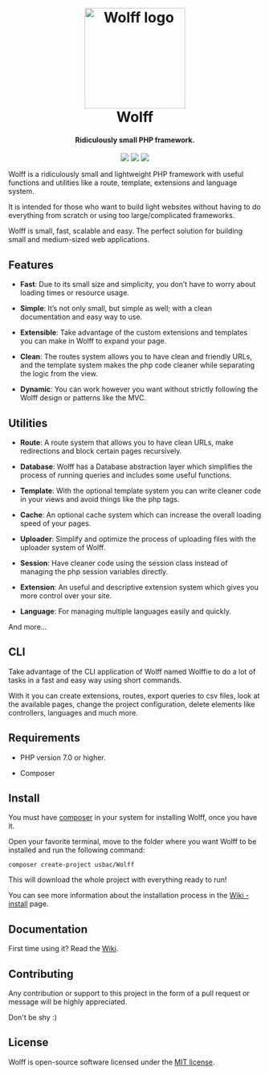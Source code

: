 <h1 align="center">
  <br>
  <img src="http://usbac.com.ve/wp-content/uploads/2019/05/wolff-logo-2.0.png" alt="Wolff logo" width="200">
  <br>
  Wolff
  <br>
</h1>

<h4 align="center">Ridiculously small PHP framework.</h4>

<p align="center">
<img src="https://img.shields.io/badge/stability-stable-green.svg"> <img src="https://img.shields.io/badge/version-1.5-blue.svg"> <img src="https://img.shields.io/badge/license-MIT-orange.svg">
</p>

Wolff is a ridiculously small and lightweight PHP framework with useful functions and utilities like a route, template, extensions and language system.

It is intended for those who want to build light websites without having to do everything from scratch or using too large/complicated frameworks.

Wolff is small, fast, scalable and easy. The perfect solution for building small and medium-sized web applications.

## Features

* **Fast**: Due to its small size and simplicity, you don’t have to worry about loading times or resource usage.

* **Simple**: It’s not only small, but simple as well; with a clean documentation and easy way to use.

* **Extensible**: Take advantage of the custom extensions and templates you can make in Wolff to expand your page.

* **Clean**: The routes system allows you to have clean and friendly URLs, and the template system makes the php code cleaner while separating the logic from the view.

* **Dynamic**: You can work however you want without strictly following the Wolff design or patterns like the MVC.

## Utilities

* **Route**: A route system that allows you to have clean URLs, make redirections and block certain pages recursively.

* **Database**: Wolff has a Database abstraction layer which simplifies the process of running queries and includes some useful functions.

* **Template**: With the optional template system you can write cleaner code in your views and avoid things like the php tags.

* **Cache**: An optional cache system which can increase the overall loading speed of your pages.

* **Uploader**: Simplify and optimize the process of uploading files with the uploader system of Wolff.

* **Session**: Have cleaner code using the session class instead of managing the php session variables directly.

* **Extension**: An useful and descriptive extension system which gives you more control over your site.

* **Language**: For managing multiple languages easily and quickly.

And more...

## CLI

Take advantage of the CLI application of Wolff named Wolffie to do a lot of tasks in a fast and easy way using short commands.

With it you can create extensions, routes, export queries to csv files, look at the available pages, change the project configuration, delete elements like controllers, languages and much more.


## Requirements

* PHP version 7.0 or higher.

* Composer


## Install

You must have [composer](https://getcomposer.org/) in your system for installing Wolff, once you have it.

Open your favorite terminal, move to the folder where you want Wolff to be installed and run the following command:

```
composer create-project usbac/Wolff
```

This will download the whole project with everything ready to run!

You can see more information about the installation process in the [Wiki - install](https://github.com/Usbac/Wolff/wiki/Installation) page.


## Documentation

First time using it? Read the [Wiki](https://github.com/Usbac/Wolff/wiki).


## Contributing

Any contribution or support to this project in the form of a pull request or message will be highly appreciated.

Don't be shy :)


## License

Wolff is open-source software licensed under the [MIT license](https://github.com/Usbac/Wolff/blob/master/LICENSE).
